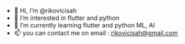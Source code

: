 - 👋 Hi, I’m @rikovicisah
- 👀 I’m interested in flutter and python
- 🌱 I’m currently learning flutter and python ML, AI
- 📫 you can contact me on email : rikovicisah@gmail.com

<!---
rikovicisah/rikovicisah is a ✨ special ✨ repository because its `README.md` (this file) appears on your GitHub profile.
You can click the Preview link to take a look at your changes.
--->
